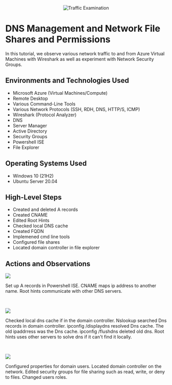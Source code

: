 <p align="center">
<img src="https://i.imgur.com/Ua7udoS.png" alt="Traffic Examination"/>
</p>

<h1>DNS Management and Network File Shares and Permissions</h1>
In this tutorial, we observe various network traffic to and from Azure Virtual Machines with Wireshark as well as experiment with Network Security Groups. <br />



<h2>Environments and Technologies Used</h2>

- Microsoft Azure (Virtual Machines/Compute)
- Remote Desktop
- Various Command-Line Tools
- Various Network Protocols (SSH, RDH, DNS, HTTP/S, ICMP)
- Wireshark (Protocol Analyzer)
- DNS
- Server Manager
- Active Directory
- Security Groups
- Powershell ISE
- File Explorer

<h2>Operating Systems Used </h2>

- Windows 10 (21H2)
- Ubuntu Server 20.04

<h2>High-Level Steps</h2>

- Created and deleted A records
- Created CNAME
- Edited Root Hints
- Checked local DNS cache
- Created FQDN
- Implemened cmd line tools
- Configured file shares
- Located domain controller in file explorer

<h2>Actions and Observations</h2>

<p>
<img src="https://github.com/user-attachments/assets/3f4d9e7f-02d1-479c-9481-3428e23a4766"/>
</p>
<p>
Set up A records in Powershell ISE. CNAME maps ip address to another name. Root hints communicate with other DNS servers. 
</p>
<br />

<p>
<img src="https://github.com/user-attachments/assets/835a09f8-6832-4931-a92b-950be7465dc0"/>
</p>
<p>
Checked local dns cache if in the domain controller. Nslookup searched Dns records in domain controller. ipconfig /displaydns resolved Dns cache. The old ipaddrress was the Dns cache. ipconfig /flushdns deleted old dns. Root hints uses other servers to solve dns if it can't find it locally. 
</p>
<br />

<p>
<img src="https://github.com/user-attachments/assets/59677c07-509f-43e2-b4d6-587ed26ec406"/>
</p>
<p>
Configured properties for domain users. Located domain controller on the network. Edited security groups for file sharing such as read, write, or deny to files. Changed users roles.  
</p>
<br />
